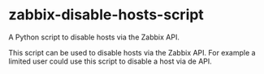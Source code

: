 # zabbix-disable-hosts-script
A Python script to disable hosts via the Zabbix API.

This script can be used to disable hosts via the Zabbix API. For example a limited user could use this script to disable a host via de API.

